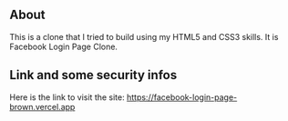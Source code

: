 ## About
This is a clone that I tried to build using my HTML5 and CSS3 skills.
It is Facebook Login Page Clone.

## Link and some security infos
Here is the link to visit the site: https://facebook-login-page-brown.vercel.app
